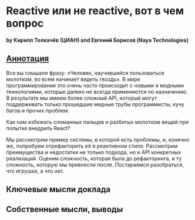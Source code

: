 # Reactive или не reactive, вот в чем вопрос
#### by Кирилл Толкачёв (ЦИАН) and Евгений Борисов (Naya Technologies)

## [Аннотация](https://jpoint.ru/talks/b9ib3swihayyhnnpjghc2/)
Все вы слышали фразу: «Человек, научившийся пользоваться молотком, во всем начинает видеть гвоздь». В мире программирования это очень часто происходит с новыми и модными технологиями, которые далеко не всегда применяются по назначению. В результате мы имеем более сложный API, который могут поддерживать только прошедшие медные трубы программисты, кучу багов и прочих проблем.

Как нам избежать сломанных пальцев и разбитых молотком вещей при попытке внедрить React?

Мы рассмотрим пример системы, в которой есть проблемы, и, конечно же, попробуем отрефакторить её в реактивном стиле. Рассмотрим преимущества и недостатки не только подхода, но и API конкретных реализаций. Оценим сложность, которая была до рефакторинга, и ту сложность, которую мы привнесли после. Постараемся разобраться, что игрушки, а что нет.

## Ключевые мысли доклада

## Собственные мысли, выводы
